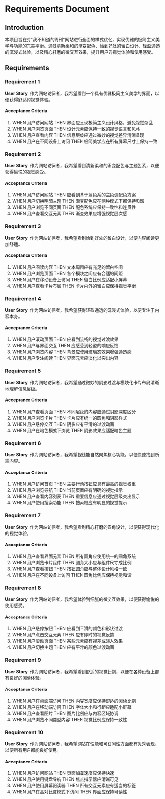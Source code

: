 # Requirements Document

## Introduction

本项目旨在对"我不知道的周刊"网站进行全面的样式优化，实现优雅的极简主义美学与功能的完美平衡。通过清新柔和的渐变配色、恰到好处的留白设计、轻盈通透的沉浸式体验，以及精心打磨的微交互效果，提升用户的视觉体验和使用感受。

## Requirements

### Requirement 1

**User Story:** 作为网站访问者，我希望看到一个具有优雅极简主义美学的界面，以便获得舒适的视觉体验。

#### Acceptance Criteria

1. WHEN 用户访问网站 THEN 界面应呈现极简主义设计风格，避免视觉杂乱
2. WHEN 用户浏览页面 THEN 设计元素应保持一致的视觉语言和风格
3. WHEN 用户查看内容 THEN 信息层级应通过微妙的视觉差异清晰呈现
4. WHEN 用户在不同设备上访问 THEN 极简美学应在所有屏幕尺寸上保持一致

### Requirement 2

**User Story:** 作为网站访问者，我希望看到清新柔和的渐变配色与主题色系，以便获得愉悦的视觉感受。

#### Acceptance Criteria

1. WHEN 用户访问网站 THEN 应看到基于蓝色系的主色调配色方案
2. WHEN 用户切换明暗主题 THEN 渐变配色应在两种模式下都保持和谐
3. WHEN 用户浏览不同页面 THEN 配色系统应保持一致性和连贯性
4. WHEN 用户查看交互元素 THEN 渐变效果应增强视觉层次感

### Requirement 3

**User Story:** 作为网站访问者，我希望看到恰到好处的留白设计，以便内容阅读更加舒适。

#### Acceptance Criteria

1. WHEN 用户阅读内容 THEN 文本周围应有充足的留白空间
2. WHEN 用户浏览页面 THEN 各个模块之间应有合适的间距
3. WHEN 用户在移动设备上访问 THEN 留白比例应适配小屏幕
4. WHEN 用户查看卡片布局 THEN 卡片内外的留白应保持视觉平衡

### Requirement 4

**User Story:** 作为网站访问者，我希望获得轻盈通透的沉浸式体验，以便专注于内容本身。

#### Acceptance Criteria

1. WHEN 用户滚动页面 THEN 应看到流畅的视觉过渡效果
2. WHEN 用户与界面交互 THEN 应感受到轻盈的响应反馈
3. WHEN 用户浏览内容 THEN 背景应使用玻璃态效果增强通透感
4. WHEN 用户专注阅读 THEN 界面元素应淡化以突出内容

### Requirement 5

**User Story:** 作为网站访问者，我希望通过微妙的阴影过渡与模块化卡片布局清晰地理解信息层级。

#### Acceptance Criteria

1. WHEN 用户查看页面 THEN 不同层级的内容应通过阴影深度区分
2. WHEN 用户浏览卡片 THEN 卡片应有统一的圆角和阴影样式
3. WHEN 用户悬停交互 THEN 阴影应有平滑的过渡动画
4. WHEN 用户在暗色模式下浏览 THEN 阴影效果应适配暗色主题

### Requirement 6

**User Story:** 作为网站访问者，我希望视线能自然聚焦核心功能，以便快速找到所需内容。

#### Acceptance Criteria

1. WHEN 用户访问首页 THEN 主要行动按钮应具有最高的视觉权重
2. WHEN 用户浏览导航 THEN 当前页面应有明确的视觉指示
3. WHEN 用户查看内容列表 THEN 重要信息应通过视觉层级突出显示
4. WHEN 用户使用搜索功能 THEN 搜索框应有明显的视觉提示

### Requirement 7

**User Story:** 作为网站访问者，我希望看到精心打磨的圆角设计，以便获得现代化的视觉体验。

#### Acceptance Criteria

1. WHEN 用户查看界面元素 THEN 所有圆角应使用统一的圆角系统
2. WHEN 用户浏览卡片组件 THEN 圆角大小应与组件尺寸成比例
3. WHEN 用户查看按钮 THEN 按钮圆角应与整体设计风格一致
4. WHEN 用户在不同设备上访问 THEN 圆角比例应保持视觉和谐

### Requirement 8

**User Story:** 作为网站访问者，我希望体验到细腻的微交互效果，以便获得愉悦的使用感受。

#### Acceptance Criteria

1. WHEN 用户悬停按钮 THEN 应看到平滑的颜色和形状过渡
2. WHEN 用户点击交互元素 THEN 应有即时的视觉反馈
3. WHEN 用户滚动页面 THEN 某些元素应有视差或淡入效果
4. WHEN 用户切换主题 THEN 应有平滑的颜色过渡动画

### Requirement 9

**User Story:** 作为网站访问者，我希望看到舒适的视觉比例，以便在各种设备上都有良好的阅读体验。

#### Acceptance Criteria

1. WHEN 用户在桌面端访问 THEN 内容宽度应保持舒适的阅读比例
2. WHEN 用户在移动端访问 THEN 字体大小和行距应适配小屏幕
3. WHEN 用户查看图片 THEN 图片比例应与内容区域协调
4. WHEN 用户浏览不同类型内容 THEN 视觉比例应保持一致性

### Requirement 10

**User Story:** 作为网站访问者，我希望网站在性能和可访问性方面都有优秀表现，以便所有用户都能良好使用。

#### Acceptance Criteria

1. WHEN 用户访问网站 THEN 页面加载速度应保持快速
2. WHEN 用户使用键盘导航 THEN 焦点指示器应清晰可见
3. WHEN 用户使用屏幕阅读器 THEN 所有交互元素应有适当的标签
4. WHEN 用户在高对比度模式下访问 THEN 界面应保持可读性
